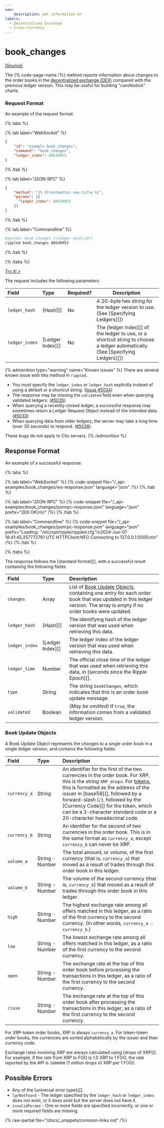 ```yaml
---
seo:
    description: Get information on 
labels:
  - Decentralized Exchange
  - Cross-Currency
---
```

# book_changes
[[Source]](https://github.com/XRPLF/rippled/blob/master/src/ripple/rpc/handlers/AMMInfo.cpp "Source")

The {% code-page-name /%} method reports information about changes to the order books in the [decentralized exchange (DEX)](../../../../concepts/tokens/decentralized-exchange/index.md) compared with the previous ledger version. This may be useful for building "candlestick" charts.

### Request Format

An example of the request format:

{% tabs %}

{% tab label="WebSocket" %}
```json
{
    "id": "example_book_changes",
    "command": "book_changes",
    "ledger_index": 88530953
}
```
{% /tab %}

{% tab label="JSON-RPC" %}
```json
{
    "method": "{% $frontmatter.seo.title %}",
    "params": [{
      "ledger_index": 88530953
    }]
}
```
{% /tab %}

{% tab label="Commandline" %}
```sh
#Syntax: book_changes [<ledger hash|id>]
rippled book_changes 88530953
```
{% /tab %}

{% /tabs %}

[Try it! >](/resources/dev-tools/websocket-api-tool#book_changes)

The request includes the following parameters:

| Field          | Type             | Required? | Description |
|:---------------|:-----------------|:----------|-------------|
| `ledger_hash`  | [Hash][]         | No        | A 20-byte hex string for the ledger version to use. (See [Specifying Ledgers][]) |
| `ledger_index` | [Ledger Index][] | No        | The [ledger index][] of the ledger to use, or a shortcut string to choose a ledger automatically. (See [Specifying Ledgers][]) |

{% admonition type="warning" name="Known Issues" %}
There are several known issue with this method in `rippled`.

- You must specify the `ledger_index` or `ledger_hash` explicitly instead of using a default or a shortcut string. ([Issue #5034](https://github.com/XRPLF/rippled/issues/5034))
- The response may be missing the `validated` field even when querying validated ledgers. ([#5035](https://github.com/XRPLF/rippled/issues/5035))
- When querying a recently-closed ledger, a successful response may sometimes return a Ledger Request Object instead of the intended data. ([#5033](https://github.com/XRPLF/rippled/issues/5033))
- When querying data from older ledgers, the server may take a long time (over 30 seconds) to respond. ([#5036](https://github.com/XRPLF/rippled/issues/5036))

These bugs do not apply to Clio servers.
{% /admonition %}

## Response Format

An example of a successful response:

{% tabs %}

{% tab label="WebSocket" %}
{% code-snippet file="/_api-examples/book_changes/ws-response.json" language="json" /%}
{% /tab %}

{% tab label="JSON-RPC" %}
{% code-snippet file="/_api-examples/book_changes/jsonrpc-response.json" language="json" prefix="200 OK\n\n" /%}
{% /tab %}

{% tab label="Commandline" %}
{% code-snippet file="/_api-examples/book_changes/jsonrpc-response.json" language="json" prefix="Loading: \"/etc/opt/ripple/rippled.cfg\"\n2024-Jun-07 18:41:45.257772761 UTC HTTPClient:NFO Connecting to 127.0.0.1:5005\n\n" /%}
{% /tab %}

{% /tabs %}

The response follows the [standard format][], with a successful result containing the following fields:

| Field          | Type             | Description             |
|:---------------|:-----------------|:------------------------|
| `changes`      | Array            | List of [Book Update Objects](#book-update-objects), containing one entry for each order book that was updated in this ledger version. The array is empty if no order books were updated. |
| `ledger_hash`  | [Hash][]         | The identifying hash of the ledger version that was used when retrieving this data. |
| `ledger_index` | [Ledger Index][] | The ledger index of the ledger version that was used when retrieving this data. |
| `ledger_time`  | Number           | The official close time of the ledger that was used when retrieving this data, in [seconds since the Ripple Epoch][]. |
| `type`         | String           | The string `bookChanges`, which indicates that this is an order book update message. |
| `validated`    | Boolean          | _(May be omitted)_ If `true`, the information comes from a validated ledger version. |

### Book Update Objects

A Book Update Object represents the changes to a single order book in a single ledger version, and contains the following fields:

| Field          | Type             | Description             |
|:---------------|:-----------------|:------------------------|
| `currency_a`   | String | An identifier for the first of the two currencies in the order book. For XRP, this is the string `XRP_drops`. For [tokens](../../../../concepts/tokens/index.md), this is formatted as the address of the issuer in [base58][], followed by a forward-slash (`/`), followed by the [Currency Code][] for the token, which can be a 3-character standard code or a 20-character hexadecimal code. |
| `currency_b`   | String | An identifier for the second of two currencies in the order book. This is in the same format as `currency_a`, except `currency_b` can never be XRP. 
| `volume_a`     | String - Number | The total amount, or _volume_, of the first currency (that is, `currency_a`) that moved as a result of trades through this order book in this ledger. |
| `volume_b`     | String - Number | The volume of the second currency (that is, `currency_b`) that moved as a result of trades through this order book in this ledger. |
| `high`         | String - Number | The highest exchange rate among all offers matched in this ledger, as a ratio of the first currency to the second currency. (In other words, `currency_a : currency_b`.) |
| `low`          | String - Number | The lowest exchange rate among all offers matched in this ledger, as a ratio of the first currency to the second currency. |
| `open`         | String - Number | The exchange rate at the top of this order book before processing the transactions in this ledger, as a ratio of the first currency to the second currency. |
| `close`        | String - Number | The exchange rate at the top of this order book after processing the transactions in this ledger, as a ratio of the first currency to the second currency. |

For XRP-token order books, XRP is always `currency_a`. For token-token order books, the currencies are sorted alphabetically by the issuer and then currency code.

Exchange rates involving XRP are always calculated using [drops of XRP][]. For example, if the rate from XRP to FOO is 1.0 XRP to 1 FOO, the rate reported by the API is `1000000` (1 million drops of XRP per 1 FOO).

## Possible Errors

* Any of the [universal error types][].
* `lgrNotFound` - The ledger specified by the `ledger_hash` or `ledger_index` does not exist, or it does exist but the server does not have it.
* `invalidParams` - One or more fields are specified incorrectly, or one or more required fields are missing.

{% raw-partial file="/docs/_snippets/common-links.md" /%}
